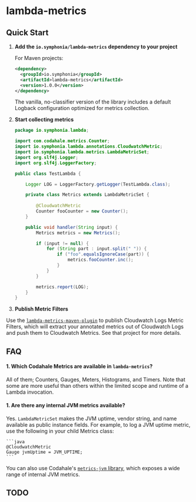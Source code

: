 # lambda-metrics



## Quick Start

1. **Add the `io.symphonia/lambda-metrics` dependency to your project**

   For Maven projects:
   ```xml
   <dependency>
     <groupId>io.symphonia</groupId>
     <artifactId>lambda-metrics</artifactId>
     <version>1.0.0</version>
   </dependency>
   ```
   
   The vanilla, no-classifier version of the library includes a default Logback configuration optimized for metrics 
   collection.
   
1. **Start collecting metrics**

    ```java
    package io.symphonia.lambda;
    
    import com.codahale.metrics.Counter;
    import io.symphonia.lambda.annotations.CloudwatchMetric;
    import io.symphonia.lambda.metrics.LambdaMetricSet;
    import org.slf4j.Logger;
    import org.slf4j.LoggerFactory;
    
    public class TestLambda {
    
        Logger LOG = LoggerFactory.getLogger(TestLambda.class);
    
        private class Metrics extends LambdaMetricSet {
         
            @CloudwatchMetric
            Counter fooCounter = new Counter();
        }
    
        public void handler(String input) {
            Metrics metrics = new Metrics();
    
            if (input != null) {
                for (String part : input.split(" ")) {
                    if ("foo".equalsIgnoreCase(part)) {
                        metrics.fooCounter.inc();
                    }
                }
            }
    
            metrics.report(LOG);
        }
    }
    ```
    
1. **Publish Metric Filters**

Use the [`lambda-metrics-maven-plugin`](/lambda-metrics-maven-plugin) to publish Cloudwatch Logs Metric Filters, which 
will extract your annotated metrics out of Cloudwatch Logs and push them to Cloudwatch Metrics. See that project for 
more details.
    
## FAQ

#### 1. Which Codahale Metrics are available in `lambda-metrics`?

All of them; Counters, Gauges, Meters, Histograms, and Timers. Note that some are more useful than others
within the limited scope and runtime of a Lambda invocation.

#### 1. Are there any internal JVM metrics available?

Yes. `LambdaMetricSet` makes the JVM uptime, vendor string, and name available as public instance fields. For example,
to log a JVM uptime metric, use the following in your child Metrics class:

    ```java
    @CloudwatchMetric
    Gauge jvmUptime = JVM_UPTIME;
    ```
    
You can also use Codahale's [`metrics-jvm` library](http://metrics.dropwizard.io/3.1.0/manual/jvm/), which exposes a 
wide range of internal JVM metrics.
    
## TODO


